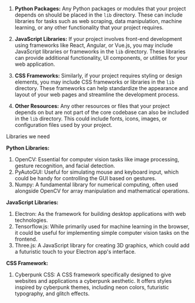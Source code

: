 1. **Python Packages:** Any Python packages or modules that your project depends on should be placed in the `lib` directory. These can include libraries for tasks such as web scraping, data manipulation, machine learning, or any other functionality that your project requires.
    
2. **JavaScript Libraries:** If your project involves front-end development using frameworks like React, Angular, or Vue.js, you may include JavaScript libraries or frameworks in the `lib` directory. These libraries can provide additional functionality, UI components, or utilities for your web application.
    
3. **CSS Frameworks:** Similarly, if your project requires styling or design elements, you may include CSS frameworks or libraries in the `lib` directory. These frameworks can help standardize the appearance and layout of your web pages and streamline the development process.
    
4. **Other Resources:** Any other resources or files that your project depends on but are not part of the core codebase can also be included in the `lib` directory. This could include fonts, icons, images, or configuration files used by your project.


Libraries we need 

**Python Libraries:**

1. OpenCV: Essential for computer vision tasks like image processing, gesture recognition, and facial detection.
2. PyAutoGUI: Useful for simulating mouse and keyboard input, which could be handy for controlling the GUI based on gestures.
3. Numpy: A fundamental library for numerical computing, often used alongside OpenCV for array manipulation and mathematical operations.

**JavaScript Libraries:**

1. Electron: As the framework for building desktop applications with web technologies.
2. Tensorflow.js: While primarily used for machine learning in the browser, it could be useful for implementing simple computer vision tasks on the frontend.
3. Three.js: A JavaScript library for creating 3D graphics, which could add a futuristic touch to your Electron app's interface.

**CSS Framework:**

1. Cyberpunk CSS: A CSS framework specifically designed to give websites and applications a cyberpunk aesthetic. It offers styles inspired by cyberpunk themes, including neon colors, futuristic typography, and glitch effects.